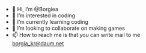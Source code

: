 - 👋 Hi, I’m @Borgiea
- 👀 I’m interested in coding
- 🌱 I’m currently learning coding
- 💞️ I’m looking to collaborate on making games
- 📫 How to reach me is that you can write mail to me borgia_kr@daum.net

<!---
Borgiea/Borgiea is a ✨ special ✨ repository because its `README.md` (this file) appears on your GitHub profile.
You can click the Preview link to take a look at your changes.
--->
